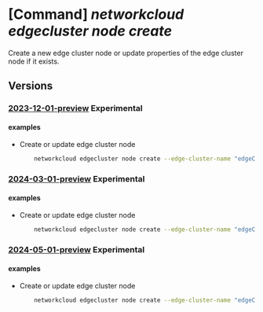 # [Command] _networkcloud edgecluster node create_

Create a new edge cluster node or update properties of the edge cluster node if it exists.

## Versions

### [2023-12-01-preview](/Resources/mgmt-plane/L3N1YnNjcmlwdGlvbnMve30vcmVzb3VyY2Vncm91cHMve30vcHJvdmlkZXJzL21pY3Jvc29mdC5uZXR3b3JrY2xvdWQvZWRnZWNsdXN0ZXJzL3t9L25vZGVzL3t9/2023-12-01-preview.xml) **Experimental**

<!-- mgmt-plane /subscriptions/{}/resourcegroups/{}/providers/microsoft.networkcloud/edgeclusters/{}/nodes/{} 2023-12-01-preview -->

#### examples

- Create or update edge cluster node
    ```bash
        networkcloud edgecluster node create --edge-cluster-name "edgeClusterName --name "nodeName" --resource-group "resourceGroupName" --location "location" --machine-sku-id "/subscriptions/123e4567-e89b-12d3-a456-426655440000/resourceGroups/resourceGroupName/providers/Microsoft.NetworkCloud/edgeClusterMachineSkus/edgeClusterMachineSkuName" --node-matching-identifiers "[{name: 'ProductSerialNumber',value:'ProductSerialNumber'}]" --registration-hub-machine-id "/subscriptions/123e4567-e89b-12d3-a456-426655440000/resourceGroups/resourceGroupName/providers/Microsoft.NetworkCloud/registrationHubMachines/registrationHubMachineName" --scheduling-labels "{key: 'schedulingLabel1',value:'schedulingLabel1'} --tags key1="myvalue1" key2="myvalue2"
    ```

### [2024-03-01-preview](/Resources/mgmt-plane/L3N1YnNjcmlwdGlvbnMve30vcmVzb3VyY2Vncm91cHMve30vcHJvdmlkZXJzL21pY3Jvc29mdC5uZXR3b3JrY2xvdWQvZWRnZWNsdXN0ZXJzL3t9L25vZGVzL3t9/2024-03-01-preview.xml) **Experimental**

<!-- mgmt-plane /subscriptions/{}/resourcegroups/{}/providers/microsoft.networkcloud/edgeclusters/{}/nodes/{} 2024-03-01-preview -->

#### examples

- Create or update edge cluster node
    ```bash
        networkcloud edgecluster node create --edge-cluster-name "edgeClusterName --name "nodeName" --resource-group "resourceGroupName" --location "location" --machine-sku-id "/subscriptions/123e4567-e89b-12d3-a456-426655440000/resourceGroups/resourceGroupName/providers/Microsoft.NetworkCloud/edgeClusterMachineSkus/edgeClusterMachineSkuName" --node-matching-identifiers "[{name: 'ProductSerialNumber',value:'ProductSerialNumber'}]" --registration-hub-machine-id "/subscriptions/123e4567-e89b-12d3-a456-426655440000/resourceGroups/resourceGroupName/providers/Microsoft.NetworkCloud/registrationHubMachines/registrationHubMachineName" --scheduling-labels "{key: 'schedulingLabel1',value:'schedulingLabel1'} --tags key1="myvalue1" key2="myvalue2"
    ```

### [2024-05-01-preview](/Resources/mgmt-plane/L3N1YnNjcmlwdGlvbnMve30vcmVzb3VyY2Vncm91cHMve30vcHJvdmlkZXJzL21pY3Jvc29mdC5uZXR3b3JrY2xvdWQvZWRnZWNsdXN0ZXJzL3t9L25vZGVzL3t9/2024-05-01-preview.xml) **Experimental**

<!-- mgmt-plane /subscriptions/{}/resourcegroups/{}/providers/microsoft.networkcloud/edgeclusters/{}/nodes/{} 2024-05-01-preview -->

#### examples

- Create or update edge cluster node
    ```bash
        networkcloud edgecluster node create --edge-cluster-name "edgeClusterName --name "nodeName" --resource-group "resourceGroupName" --location "location" --machine-sku-id "/subscriptions/123e4567-e89b-12d3-a456-426655440000/resourceGroups/resourceGroupName/providers/Microsoft.NetworkCloud/edgeClusterMachineSkus/edgeClusterMachineSkuName" --node-matching-identifiers "[{name: 'ProductSerialNumber',value:'ProductSerialNumber'}]" --registration-hub-machine-id "/subscriptions/123e4567-e89b-12d3-a456-426655440000/resourceGroups/resourceGroupName/providers/Microsoft.NetworkCloud/registrationHubMachines/registrationHubMachineName" --scheduling-labels "{key: 'schedulingLabel1',value:'schedulingLabel1'} --tags key1="myvalue1" key2="myvalue2"
    ```
